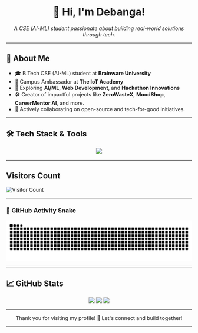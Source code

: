 <h1 align="center">👋 Hi, I'm Debanga!</h1>
<p align="center">
  <i>A CSE (AI-ML) student passionate about building real-world solutions through tech.</i>
</p>

---

## 🌟 About Me

- 🎓 B.Tech CSE (AI-ML) student at **Brainware University**
- 🚀 Campus Ambassador at **The IoT Academy**
- 🔬 Exploring **AI/ML**, **Web Development**, and **Hackathon Innovations**
- 🛠 Creator of impactful projects like **ZeroWasteX**, **MoodShop**, **CareerMentor AI**, and more.
- 🤝 Actively collaborating on open-source and tech-for-good initiatives.

---

## 🛠 Tech Stack & Tools

<p align="center">
  <img src="https://skillicons.dev/icons?i=react,firebase,c,cpp,mongodb,python,git,github,html,css,javascript" height="40" />
</p>

---

## Visitors Count

![Visitor Count](https://komarev.com/ghpvc/?username=Debanga-06&label=Profile%20views&color=0e75b6&style=flat)

---

### 🐍 GitHub Activity Snake

![Contribution Snake](https://raw.githubusercontent.com/Debanga-06/contribution-snake/output/github-contribution-grid-snake.svg)

---

## 📈 GitHub Stats

<p align="center">
  <img src="https://github-readme-stats.vercel.app/api?username=Debanga-06&show_icons=true&theme=github_dark&count_private=true" />
  <img src="https://github-readme-streak-stats.herokuapp.com/?user=Debanga-06&theme=github_dark" />
  <img src="https://github-readme-stats.vercel.app/api/top-langs/?username=Debanga-06&layout=compact&theme=github_dark&langs_count=8" />
</p>

---

<p align="center">
Thank you for visiting my profile! 👊 Let's connect and build together!
</p>

---
